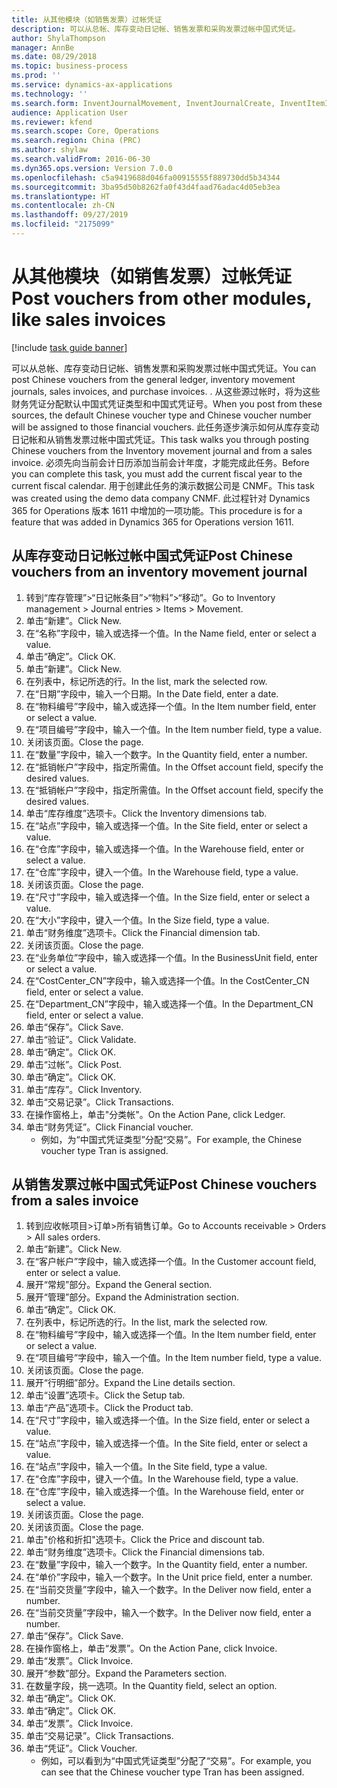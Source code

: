 ```yaml
---
title: 从其他模块（如销售发票）过帐凭证
description: 可以从总帐、库存变动日记帐、销售发票和采购发票过帐中国式凭证。
author: ShylaThompson
manager: AnnBe
ms.date: 08/29/2018
ms.topic: business-process
ms.prod: ''
ms.service: dynamics-ax-applications
ms.technology: ''
ms.search.form: InventJournalMovement, InventJournalCreate, InventItemIdLookupSimple, InventLocationIdLookup, InventProductDimensionLookup, DimensionLookup, InventTrans, SalesTableListPage, SalesCreateOrder, SalesTable, SalesEditLines,  CustInvoiceJournal, CustTrans
audience: Application User
ms.reviewer: kfend
ms.search.scope: Core, Operations
ms.search.region: China (PRC)
ms.author: shylaw
ms.search.validFrom: 2016-06-30
ms.dyn365.ops.version: Version 7.0.0
ms.openlocfilehash: c5a9419688d046fa00915555f889730dd5b34344
ms.sourcegitcommit: 3ba95d50b8262fa0f43d4faad76adac4d05eb3ea
ms.translationtype: HT
ms.contentlocale: zh-CN
ms.lasthandoff: 09/27/2019
ms.locfileid: "2175099"
---
```

# <a name="post-vouchers-from-other-modules-like-sales-invoices"></a><span data-ttu-id="b22df-103">从其他模块（如销售发票）过帐凭证</span><span class="sxs-lookup"><span data-stu-id="b22df-103">Post vouchers from other modules, like sales invoices</span></span>

[!include [task guide banner](../../includes/task-guide-banner.md)]

<span data-ttu-id="b22df-104">可以从总帐、库存变动日记帐、销售发票和采购发票过帐中国式凭证。</span><span class="sxs-lookup"><span data-stu-id="b22df-104">You can post Chinese vouchers from the general ledger, inventory movement journals, sales invoices, and purchase invoices.</span></span> <span data-ttu-id="b22df-105">. 从这些源过帐时，将为这些财务凭证分配默认中国式凭证类型和中国式凭证号。</span><span class="sxs-lookup"><span data-stu-id="b22df-105">When you post from these sources, the default Chinese voucher type and Chinese voucher number will be assigned to those financial vouchers.</span></span>
<span data-ttu-id="b22df-106">此任务逐步演示如何从库存变动日记帐和从销售发票过帐中国式凭证。</span><span class="sxs-lookup"><span data-stu-id="b22df-106">This task walks you through posting Chinese vouchers from the Inventory movement journal and from a sales invoice.</span></span>
<span data-ttu-id="b22df-107">必须先向当前会计日历添加当前会计年度，才能完成此任务。</span><span class="sxs-lookup"><span data-stu-id="b22df-107">Before you can complete this task, you must add the current fiscal year to the current fiscal calendar.</span></span> <span data-ttu-id="b22df-108">用于创建此任务的演示数据公司是 CNMF。</span><span class="sxs-lookup"><span data-stu-id="b22df-108">This task was created using the demo data company CNMF.</span></span> <span data-ttu-id="b22df-109">此过程针对 Dynamics 365 for Operations 版本 1611 中增加的一项功能。</span><span class="sxs-lookup"><span data-stu-id="b22df-109">This procedure is for a feature that was added in Dynamics 365 for Operations version 1611.</span></span>


## <a name="post-chinese-vouchers-from-an-inventory-movement-journal"></a><span data-ttu-id="b22df-110">从库存变动日记帐过帐中国式凭证</span><span class="sxs-lookup"><span data-stu-id="b22df-110">Post Chinese vouchers from an inventory movement journal</span></span>
1. <span data-ttu-id="b22df-111">转到“库存管理”>“日记帐条目”>“物料”>“移动”。</span><span class="sxs-lookup"><span data-stu-id="b22df-111">Go to Inventory management > Journal entries > Items > Movement.</span></span>
2. <span data-ttu-id="b22df-112">单击“新建”。</span><span class="sxs-lookup"><span data-stu-id="b22df-112">Click New.</span></span>
3. <span data-ttu-id="b22df-113">在“名称”字段中，输入或选择一个值。</span><span class="sxs-lookup"><span data-stu-id="b22df-113">In the Name field, enter or select a value.</span></span>
4. <span data-ttu-id="b22df-114">单击“确定”。</span><span class="sxs-lookup"><span data-stu-id="b22df-114">Click OK.</span></span>
5. <span data-ttu-id="b22df-115">单击“新建”。</span><span class="sxs-lookup"><span data-stu-id="b22df-115">Click New.</span></span>
6. <span data-ttu-id="b22df-116">在列表中，标记所选的行。</span><span class="sxs-lookup"><span data-stu-id="b22df-116">In the list, mark the selected row.</span></span>
7. <span data-ttu-id="b22df-117">在“日期”字段中，输入一个日期。</span><span class="sxs-lookup"><span data-stu-id="b22df-117">In the Date field, enter a date.</span></span>
8. <span data-ttu-id="b22df-118">在“物料编号”字段中，输入或选择一个值。</span><span class="sxs-lookup"><span data-stu-id="b22df-118">In the Item number field, enter or select a value.</span></span>
9. <span data-ttu-id="b22df-119">在“项目编号”字段中，输入一个值。</span><span class="sxs-lookup"><span data-stu-id="b22df-119">In the Item number field, type a value.</span></span>
10. <span data-ttu-id="b22df-120">关闭该页面。</span><span class="sxs-lookup"><span data-stu-id="b22df-120">Close the page.</span></span>
11. <span data-ttu-id="b22df-121">在“数量”字段中，输入一个数字。</span><span class="sxs-lookup"><span data-stu-id="b22df-121">In the Quantity field, enter a number.</span></span>
12. <span data-ttu-id="b22df-122">在“抵销帐户”字段中，指定所需值。</span><span class="sxs-lookup"><span data-stu-id="b22df-122">In the Offset account field, specify the desired values.</span></span>
13. <span data-ttu-id="b22df-123">在“抵销帐户”字段中，指定所需值。</span><span class="sxs-lookup"><span data-stu-id="b22df-123">In the Offset account field, specify the desired values.</span></span>
14. <span data-ttu-id="b22df-124">单击“库存维度”选项卡。</span><span class="sxs-lookup"><span data-stu-id="b22df-124">Click the Inventory dimensions tab.</span></span>
15. <span data-ttu-id="b22df-125">在“站点”字段中，输入或选择一个值。</span><span class="sxs-lookup"><span data-stu-id="b22df-125">In the Site field, enter or select a value.</span></span>
16. <span data-ttu-id="b22df-126">在“仓库”字段中，输入或选择一个值。</span><span class="sxs-lookup"><span data-stu-id="b22df-126">In the Warehouse field, enter or select a value.</span></span>
17. <span data-ttu-id="b22df-127">在“仓库”字段中，键入一个值。</span><span class="sxs-lookup"><span data-stu-id="b22df-127">In the Warehouse field, type a value.</span></span>
18. <span data-ttu-id="b22df-128">关闭该页面。</span><span class="sxs-lookup"><span data-stu-id="b22df-128">Close the page.</span></span>
19. <span data-ttu-id="b22df-129">在“尺寸”字段中，输入或选择一个值。</span><span class="sxs-lookup"><span data-stu-id="b22df-129">In the Size field, enter or select a value.</span></span>
20. <span data-ttu-id="b22df-130">在“大小”字段中，键入一个值。</span><span class="sxs-lookup"><span data-stu-id="b22df-130">In the Size field, type a value.</span></span>
21. <span data-ttu-id="b22df-131">单击“财务维度”选项卡。</span><span class="sxs-lookup"><span data-stu-id="b22df-131">Click the Financial dimension tab.</span></span>
22. <span data-ttu-id="b22df-132">关闭该页面。</span><span class="sxs-lookup"><span data-stu-id="b22df-132">Close the page.</span></span>
23. <span data-ttu-id="b22df-133">在“业务单位”字段中，输入或选择一个值。</span><span class="sxs-lookup"><span data-stu-id="b22df-133">In the BusinessUnit field, enter or select a value.</span></span>
24. <span data-ttu-id="b22df-134">在“CostCenter_CN”字段中，输入或选择一个值。</span><span class="sxs-lookup"><span data-stu-id="b22df-134">In the CostCenter_CN field, enter or select a value.</span></span>
25. <span data-ttu-id="b22df-135">在“Department_CN”字段中，输入或选择一个值。</span><span class="sxs-lookup"><span data-stu-id="b22df-135">In the Department_CN field, enter or select a value.</span></span>
26. <span data-ttu-id="b22df-136">单击“保存”。</span><span class="sxs-lookup"><span data-stu-id="b22df-136">Click Save.</span></span>
27. <span data-ttu-id="b22df-137">单击“验证”。</span><span class="sxs-lookup"><span data-stu-id="b22df-137">Click Validate.</span></span>
28. <span data-ttu-id="b22df-138">单击“确定”。</span><span class="sxs-lookup"><span data-stu-id="b22df-138">Click OK.</span></span>
29. <span data-ttu-id="b22df-139">单击“过帐”。</span><span class="sxs-lookup"><span data-stu-id="b22df-139">Click Post.</span></span>
30. <span data-ttu-id="b22df-140">单击“确定”。</span><span class="sxs-lookup"><span data-stu-id="b22df-140">Click OK.</span></span>
31. <span data-ttu-id="b22df-141">单击“库存”。</span><span class="sxs-lookup"><span data-stu-id="b22df-141">Click Inventory.</span></span>
32. <span data-ttu-id="b22df-142">单击“交易记录”。</span><span class="sxs-lookup"><span data-stu-id="b22df-142">Click Transactions.</span></span>
33. <span data-ttu-id="b22df-143">在操作窗格上，单击"分类帐"。</span><span class="sxs-lookup"><span data-stu-id="b22df-143">On the Action Pane, click Ledger.</span></span>
34. <span data-ttu-id="b22df-144">单击“财务凭证”。</span><span class="sxs-lookup"><span data-stu-id="b22df-144">Click Financial voucher.</span></span>
    * <span data-ttu-id="b22df-145">例如，为“中国式凭证类型”分配“交易”。</span><span class="sxs-lookup"><span data-stu-id="b22df-145">For example, the Chinese voucher type Tran is assigned.</span></span>  

## <a name="post-chinese-vouchers-from-a-sales-invoice"></a><span data-ttu-id="b22df-146">从销售发票过帐中国式凭证</span><span class="sxs-lookup"><span data-stu-id="b22df-146">Post Chinese vouchers from a sales invoice</span></span>
1. <span data-ttu-id="b22df-147">转到应收帐项目>订单>所有销售订单。</span><span class="sxs-lookup"><span data-stu-id="b22df-147">Go to Accounts receivable > Orders > All sales orders.</span></span>
2. <span data-ttu-id="b22df-148">单击“新建”。</span><span class="sxs-lookup"><span data-stu-id="b22df-148">Click New.</span></span>
3. <span data-ttu-id="b22df-149">在“客户帐户”字段中，输入或选择一个值。</span><span class="sxs-lookup"><span data-stu-id="b22df-149">In the Customer account field, enter or select a value.</span></span>
4. <span data-ttu-id="b22df-150">展开“常规”部分。</span><span class="sxs-lookup"><span data-stu-id="b22df-150">Expand the General section.</span></span>
5. <span data-ttu-id="b22df-151">展开“管理”部分。</span><span class="sxs-lookup"><span data-stu-id="b22df-151">Expand the Administration section.</span></span>
6. <span data-ttu-id="b22df-152">单击“确定”。</span><span class="sxs-lookup"><span data-stu-id="b22df-152">Click OK.</span></span>
7. <span data-ttu-id="b22df-153">在列表中，标记所选的行。</span><span class="sxs-lookup"><span data-stu-id="b22df-153">In the list, mark the selected row.</span></span>
8. <span data-ttu-id="b22df-154">在“物料编号”字段中，输入或选择一个值。</span><span class="sxs-lookup"><span data-stu-id="b22df-154">In the Item number field, enter or select a value.</span></span>
9. <span data-ttu-id="b22df-155">在“项目编号”字段中，输入一个值。</span><span class="sxs-lookup"><span data-stu-id="b22df-155">In the Item number field, type a value.</span></span>
10. <span data-ttu-id="b22df-156">关闭该页面。</span><span class="sxs-lookup"><span data-stu-id="b22df-156">Close the page.</span></span>
11. <span data-ttu-id="b22df-157">展开“行明细”部分。</span><span class="sxs-lookup"><span data-stu-id="b22df-157">Expand the Line details section.</span></span>
12. <span data-ttu-id="b22df-158">单击“设置”选项卡。</span><span class="sxs-lookup"><span data-stu-id="b22df-158">Click the Setup tab.</span></span>
13. <span data-ttu-id="b22df-159">单击“产品”选项卡。</span><span class="sxs-lookup"><span data-stu-id="b22df-159">Click the Product tab.</span></span>
14. <span data-ttu-id="b22df-160">在“尺寸”字段中，输入或选择一个值。</span><span class="sxs-lookup"><span data-stu-id="b22df-160">In the Size field, enter or select a value.</span></span>
15. <span data-ttu-id="b22df-161">在“站点”字段中，输入或选择一个值。</span><span class="sxs-lookup"><span data-stu-id="b22df-161">In the Site field, enter or select a value.</span></span>
16. <span data-ttu-id="b22df-162">在“站点”字段中，输入一个值。</span><span class="sxs-lookup"><span data-stu-id="b22df-162">In the Site field, type a value.</span></span>
17. <span data-ttu-id="b22df-163">在“仓库”字段中，键入一个值。</span><span class="sxs-lookup"><span data-stu-id="b22df-163">In the Warehouse field, type a value.</span></span>
18. <span data-ttu-id="b22df-164">在“仓库”字段中，输入或选择一个值。</span><span class="sxs-lookup"><span data-stu-id="b22df-164">In the Warehouse field, enter or select a value.</span></span>
19. <span data-ttu-id="b22df-165">关闭该页面。</span><span class="sxs-lookup"><span data-stu-id="b22df-165">Close the page.</span></span>
20. <span data-ttu-id="b22df-166">关闭该页面。</span><span class="sxs-lookup"><span data-stu-id="b22df-166">Close the page.</span></span>
21. <span data-ttu-id="b22df-167">单击"价格和折扣"选项卡。</span><span class="sxs-lookup"><span data-stu-id="b22df-167">Click the Price and discount tab.</span></span>
22. <span data-ttu-id="b22df-168">单击“财务维度”选项卡。</span><span class="sxs-lookup"><span data-stu-id="b22df-168">Click the Financial dimensions tab.</span></span>
23. <span data-ttu-id="b22df-169">在“数量”字段中，输入一个数字。</span><span class="sxs-lookup"><span data-stu-id="b22df-169">In the Quantity field, enter a number.</span></span>
24. <span data-ttu-id="b22df-170">在“单价”字段中，输入一个数字。</span><span class="sxs-lookup"><span data-stu-id="b22df-170">In the Unit price field, enter a number.</span></span>
25. <span data-ttu-id="b22df-171">在“当前交货量”字段中，输入一个数字。</span><span class="sxs-lookup"><span data-stu-id="b22df-171">In the Deliver now field, enter a number.</span></span>
26. <span data-ttu-id="b22df-172">在“当前交货量”字段中，输入一个数字。</span><span class="sxs-lookup"><span data-stu-id="b22df-172">In the Deliver now field, enter a number.</span></span>
27. <span data-ttu-id="b22df-173">单击“保存”。</span><span class="sxs-lookup"><span data-stu-id="b22df-173">Click Save.</span></span>
28. <span data-ttu-id="b22df-174">在操作窗格上，单击“发票”。</span><span class="sxs-lookup"><span data-stu-id="b22df-174">On the Action Pane, click Invoice.</span></span>
29. <span data-ttu-id="b22df-175">单击“发票”。</span><span class="sxs-lookup"><span data-stu-id="b22df-175">Click Invoice.</span></span>
30. <span data-ttu-id="b22df-176">展开“参数”部分。</span><span class="sxs-lookup"><span data-stu-id="b22df-176">Expand the Parameters section.</span></span>
31. <span data-ttu-id="b22df-177">在数量字段，挑一选项。</span><span class="sxs-lookup"><span data-stu-id="b22df-177">In the Quantity field, select an option.</span></span>
32. <span data-ttu-id="b22df-178">单击“确定”。</span><span class="sxs-lookup"><span data-stu-id="b22df-178">Click OK.</span></span>
33. <span data-ttu-id="b22df-179">单击“确定”。</span><span class="sxs-lookup"><span data-stu-id="b22df-179">Click OK.</span></span>
34. <span data-ttu-id="b22df-180">单击“发票”。</span><span class="sxs-lookup"><span data-stu-id="b22df-180">Click Invoice.</span></span>
35. <span data-ttu-id="b22df-181">单击“交易记录”。</span><span class="sxs-lookup"><span data-stu-id="b22df-181">Click Transactions.</span></span>
36. <span data-ttu-id="b22df-182">单击“凭证”。</span><span class="sxs-lookup"><span data-stu-id="b22df-182">Click Voucher.</span></span>
    * <span data-ttu-id="b22df-183">例如，可以看到为“中国式凭证类型”分配了“交易”。</span><span class="sxs-lookup"><span data-stu-id="b22df-183">For example, you can see that the Chinese voucher type Tran has been assigned.</span></span>  


